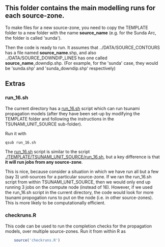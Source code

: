 This folder contains the main modelling runs for each source-zone.
-------------------------------------------------------------------

To make files for a new source-zone, you need to copy the TEMPLATE folder to a
new folder with the name **source_name** (e.g. for the Sunda Arc, the folder is
called 'sunda').

Then the code is ready to run. It assumes that ../DATA/SOURCE_CONTOURS has a
file named **source_name**.shp, and also ../DATA/SOURCE_DOWNDIP_LINES has one
called **source_name**_downdip.shp. (For example, for the 'sunda' case, they
would be 'sunda.shp' and 'sunda_downdip.shp' respectively)

## Extras

### run_16.sh

The current directory has a [run_16.sh](run_16.sh) script which can run tsunami
propagation models (after they have been set-up by modifying the TEMPLATE
folder and following the instructions in the TSUNAMI_UNIT_SOURCE sub-folder).

Run it with

    qsub run_16.sh

The [run_16.sh](run_16.sh) script is similar to the script
[./TEMPLATE/TSUNAMI_UNIT_SOURCE/run_16.sh](./TEMPLATE/TSUNAMI_UNIT_SOURCE/run_16.sh),
but a key difference is that **it will run jobs from any source-zone**.

This is nice, because consider a situation in which we have run all but a few
(say 3) unit-sources for a particular source-zone. If we ran the run_16.sh
script from within TSUNAMI_UNIT_SOURCE, then we would only end up running 3
jobs on the compute node (instead of 16). However, if we used the run_16.sh
script in the current directory, the code would look for more tsunami
propogation runs to put on the node (i.e. in other source-zones).  This is more
likely to be computationally efficient. 

### checkruns.R

This code can be used to run the completion checks for the propagation models,
over multiple source-zones. Run it from within R as

```r
    source('checkruns.R')
```
